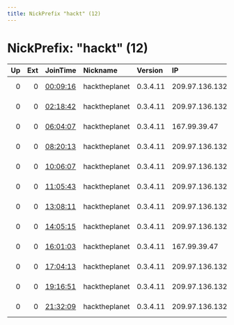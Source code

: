 ```yaml
---
title: NickPrefix "hackt" (12)
---
```


# NickPrefix: "hackt" (12)

|   Up |   Ext | JoinTime                                                                                            | Nickname      | Version   | IP             | AS                | CC   |   ORp |   Dirp | OS    | Contact   |   eFamMembers |
|-----:|------:|:----------------------------------------------------------------------------------------------------|:--------------|:----------|:---------------|:------------------|:-----|------:|-------:|:------|:----------|--------------:|
|    0 |     0 | [00:09:16](https://metrics.torproject.org/rs.html#details/9848F8593F113A0A40437B7F4A9FC7225F76ECE3) | hacktheplanet | 0.3.4.11  | 209.97.136.132 | DigitalOcean, LLC | gb   |  9001 |      0 | Linux | None      |             1 |
|    0 |     0 | [02:18:42](https://metrics.torproject.org/rs.html#details/60A2371568576C9720DF0E85522F71B89AB9DCE9) | hacktheplanet | 0.3.4.11  | 209.97.136.132 | DigitalOcean, LLC | gb   |  9001 |      0 | Linux | None      |             1 |
|    0 |     0 | [06:04:07](https://metrics.torproject.org/rs.html#details/17ADDA55B656D77DB70666895E588112D7512D49) | hacktheplanet | 0.3.4.11  | 167.99.39.47   | DigitalOcean, LLC | nl   |  9001 |      0 | Linux | None      |             1 |
|    0 |     0 | [08:20:13](https://metrics.torproject.org/rs.html#details/D646FBFDA1B82212F997015D30F948757304A7E9) | hacktheplanet | 0.3.4.11  | 209.97.136.132 | DigitalOcean, LLC | gb   |  9001 |      0 | Linux | None      |             1 |
|    0 |     0 | [10:06:07](https://metrics.torproject.org/rs.html#details/1F76038FBF8697B9E22F8FE81AFCE634A4C51735) | hacktheplanet | 0.3.4.11  | 209.97.136.132 | DigitalOcean, LLC | gb   |  9001 |      0 | Linux | None      |             1 |
|    0 |     0 | [11:05:43](https://metrics.torproject.org/rs.html#details/7B9B68E0FAD9C3AC70E81418A9A54A050D59FB6E) | hacktheplanet | 0.3.4.11  | 209.97.136.132 | DigitalOcean, LLC | gb   |  9001 |      0 | Linux | None      |             1 |
|    0 |     0 | [13:08:11](https://metrics.torproject.org/rs.html#details/F52F200DECE7B184B1CC49176EB079068D39F011) | hacktheplanet | 0.3.4.11  | 209.97.136.132 | DigitalOcean, LLC | gb   |  9001 |      0 | Linux | None      |             1 |
|    0 |     0 | [14:05:15](https://metrics.torproject.org/rs.html#details/3B002E26476E923E80FBAD8769BFCE3C5D0DB99A) | hacktheplanet | 0.3.4.11  | 209.97.136.132 | DigitalOcean, LLC | gb   |  9001 |      0 | Linux | None      |             1 |
|    0 |     0 | [16:01:03](https://metrics.torproject.org/rs.html#details/FA3B2700D5FC39E6C4C83473FCEA0C3B7546A5BD) | hacktheplanet | 0.3.4.11  | 167.99.39.47   | DigitalOcean, LLC | nl   |  9001 |      0 | Linux | None      |             1 |
|    0 |     0 | [17:04:13](https://metrics.torproject.org/rs.html#details/DEDBB8A151DC63105F6540E4591C4D301C4F4908) | hacktheplanet | 0.3.4.11  | 209.97.136.132 | DigitalOcean, LLC | gb   |  9001 |      0 | Linux | None      |             1 |
|    0 |     0 | [19:16:51](https://metrics.torproject.org/rs.html#details/884F59BDDE4342805CA746E305F91F2727240A51) | hacktheplanet | 0.3.4.11  | 209.97.136.132 | DigitalOcean, LLC | gb   |  9001 |      0 | Linux | None      |             1 |
|    0 |     0 | [21:32:09](https://metrics.torproject.org/rs.html#details/4E336D12A96003321D5AA49F707926118FBBC89B) | hacktheplanet | 0.3.4.11  | 209.97.136.132 | DigitalOcean, LLC | gb   |  9001 |      0 | Linux | None      |             1 |
